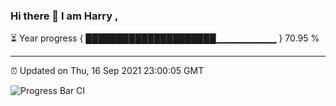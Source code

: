 ### Hi there 👋 I am Harry , 

⏳ Year progress { █████████████████████▁▁▁▁▁▁▁▁▁ } 70.95 %

---

⏰ Updated on Thu, 16 Sep 2021 23:00:05 GMT

![Progress Bar CI](https://github.com/duykhang68/duykhang68/workflows/Progress%20Bar%20CI/badge.svg)
